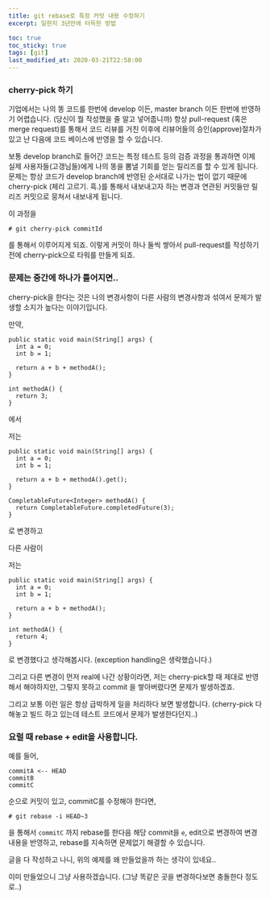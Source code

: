 ```yaml
---
title: git rebase로 특정 커밋 내용 수정하기
excerpt: 일한지 3년만에 터득한 방법

toc: true
toc_sticky: true
tags: [git]
last_modified_at: 2020-03-21T22:58:00
---
```



### cherry-pick 하기

기업에서는 나의 똥 코드를 한번에 develop 이든, master branch 이든 한번에 반영하기 어렵습니다. (당신이 뭘 작성했을 줄 알고 넣어줍니까) 항상 pull-request (혹은 merge request)를 통해서 코드 리뷰를 거친 이후에 리뷰어들의 승인(approve)절차가 있고 난 다음에 코드 베이스에 반영을 할 수 있습니다.

보통 develop branch로 들어간 코드는 특정 테스트 등의 검증 과정을 통과하면 이제 실제 사용자들(고갱님들)에게 나의 똥을 뽐낼 기회를 얻는 릴리즈를 할 수 있게 됩니다. 문제는 항상 코드가 develop branch에 반영된 순서대로 나가는 법이 없기 때문에 cherry-pick (체리 고르기. 흑.)를 통해서 내보내고자 하는 변경과 연관된 커밋들만 릴리즈 커밋으로 뭉쳐서 내보내게 됩니다.

이 과정을

```
# git cherry-pick commitId
```

를 통해서 이루어지게 되죠. 이렇게 커밋이 하나 둘씩 쌓아서 pull-request를 작성하기 전에 cherry-pick으로 타워를 만들게 되죠.


### 문제는 중간에 하나가 틀어지면..

cherry-pick을 한다는 것은 나의 변경사항이 다른 사람의 변경사항과 섞여서 문제가 발생할 소지가 높다는 이야기입니다.

만약,

```
public static void main(String[] args) {
  int a = 0;
  int b = 1;

  return a + b + methodA();
}

int methodA() {
  return 3;
}
```

에서

저는
```
public static void main(String[] args) {
  int a = 0;
  int b = 1;

  return a + b + methodA().get();
}

CompletableFuture<Integer> methodA() {
  return CompletableFuture.completedFuture(3);
}
```

로 변경하고

다른 사람이

저는
```
public static void main(String[] args) {
  int a = 0;
  int b = 1;

  return a + b + methodA();
}

int methodA() {
  return 4;
}
```

로 변경했다고 생각해봅시다. (exception handling은 생략했습니다.)

그리고 다른 변경이 먼저 real에 나간 상황이라면, 저는 cherry-pick할 때 제대로 반영해서 해야하지만, 그렇지 못하고 commit 을 쌓아버렸다면 문제가 발생하겠죠.

그리고 보통 이런 일은 항상 급박하게 일을 처리하다 보면 발생합니다. (cherry-pick 다 해놓고 빌드 하고 있는데 테스트 코드에서 문제가 발생한다던지..)


### 요럴 때 rebase + edit을 사용합니다.

예를 들어,

```
commitA <-- HEAD
commitB
commitC
```

순으로 커밋이 있고, commitC를 수정해야 한다면,

```
# git rebase -i HEAD~3
```

을 통해서 `commitC` 까지 rebase를 한다음 해당 commit을 `e`, edit으로 변경하여 변경 내용을 반영하고, rebase를 지속하면 문제없기 해결할 수 있습니다.

글을 다 작성하고 나니, 위의 예제를 왜 만들었을까 하는 생각이 있네요..

이미 만들었으니 그냥 사용하겠습니다. (그냥 똑같은 곳을 변경하다보면 충돌한다 정도로..)

